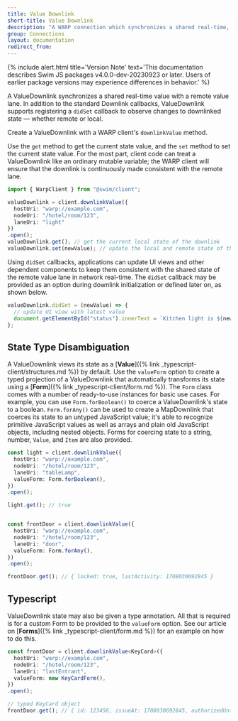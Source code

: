 ```yaml
---
title: Value Downlink
short-title: Value Downlink
description: "A WARP connection which synchronizes a shared real-time, scalar value with a remote value lane"
group: Connections
layout: documentation
redirect_from:
---
```


{% include alert.html title='Version Note' text='This documentation describes Swim JS packages v4.0.0-dev-20230923 or later. Users of earlier package versions may experience differences in behavior.' %}

A ValueDownlink synchronizes a shared real-time value with a remote value lane. In addition to the standard Downlink callbacks, ValueDownlink supports registering a `didSet` callback to observe changes to downlinked state — whether remote or local.

Create a ValueDownlink with a WARP client's `downlinkValue` method.

Use the `get` method to get the current state value, and the `set` method to set the current state value. For the most part, client code can treat a ValueDownlink like an ordinary mutable variable; the WARP client will ensure that the downlink is continuously made consistent with the remote lane.

```typescript
import { WarpClient } from "@swim/client";

valueDownlink = client.downlinkValue({
  hostUri: "warp://example.com",
  nodeUri: "/hotel/room/123",
  laneUri: "light"
})
.open();
valueDownlink.get(); // get the current local state of the downlink
valueDownlink.set(newValue); // update the local and remote state of the downlink
```

Using `didSet` callbacks, applications can update UI views and other dependent components to keep them consistent with the shared state of the remote value lane in network real-time. The `didSet` callback may be provided as an option during downlink initialization or defined later on, as shown below.

```typescript
valueDownlink.didSet = (newValue) => {
  // update UI view with latest value
  document.getElementById("status").innerText = `Kitchen light is ${newValue.get("isOn") ? "on" : "off"}.`;
};
```

## State Type Disambiguation

A ValueDownlink views its state as a [**Value**]({% link _typescript-client/structures.md %}) by default. Use the `valueForm` option to create a typed projection of a ValueDownlink that automatically transforms its state using a [**Form**]({% link _typescript-client/form.md %}). The `Form` class comes with a number of ready-to-use instances for basic use cases. For example, you can use `Form.forBoolean()` to coerce a ValueDownlink's state to a boolean. `Form.forAny()` can be used to create a MapDownlink that coerces its state to an untyped JavaScript value; it's able to recognize primitive JavaScript values as well as arrays and plain old JavaScript objects, including nested objects. Forms for coercing state to a string, number, `Value`, and `Item` are also provided. 

```typescript
const light = client.downlinkValue({
  hostUri: "warp://example.com",
  nodeUri: "/hotel/room/123",
  laneUri: "tableLamp",
  valueForm: Form.forBoolean(),
})
.open();

light.get(); // true


const frontDoor = client.downlinkValue({
  hostUri: "warp://example.com",
  nodeUri: "/hotel/room/123",
  laneUri: "door",
  valueForm: Form.forAny(),
})
.open();

frontDoor.get(); // { locked: true, lastActivity: 1708030692845 }
```

## Typescript

ValueDownlink state may also be given a type annotation. All that is required is for a custom Form to be provided to the `valueForm` option. See our article on [**Forms**]({% link _typescript-client/form.md %}) for an example on how to do this.

```typescript
const frontDoor = client.downlinkValue<KeyCard>({
  hostUri: "warp://example.com",
  nodeUri: "/hotel/room/123",
  laneUri: "lastEntrant",
  valueForm: new KeyCardForm(),
})
.open();

// typed KeyCard object
frontDoor.get(); // { id: 123456, issueAt: 1708030692845, authorizedUntil: 1708032815650 }
```
